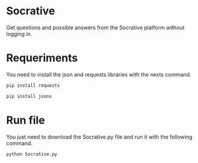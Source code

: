 # Socrative
Get questions and possible answers from the Socrative platform without logging in.

# Requeriments
You need to install the json and requests libraries with the nexts command.
```bash
pip install requests

pip install jsons
```

# Run file
You just need to download the Socrative.py file and run it with the following command.
```bash
python Socrative.py
```
